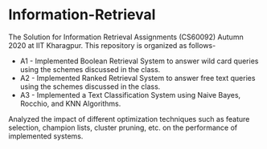 # Information-Retrieval
The Solution for Information Retrieval Assignments (CS60092) Autumn 2020 at IIT Kharagpur. This repository is organized as follows-

- A1 - Implemented Boolean Retrieval System to answer wild card queries using the schemes discussed in the class. 
- A2 - Implemented Ranked Retrieval System to answer free text queries using the schemes discussed in the class. 
- A3 - Implemented a Text Classification System using Naive Bayes, Rocchio, and KNN Algorithms. 

Analyzed the impact of different optimization techniques such as feature selection, champion lists, cluster pruning, etc. on the performance of implemented systems.
